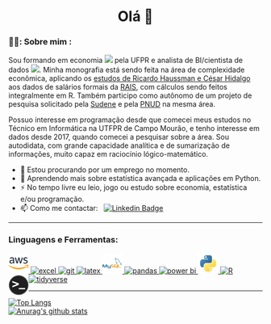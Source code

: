 <h1 align="center">Olá 👋</h1>

### 👨‍💻: Sobre mim :

Sou formando em economia <img src="https://media2.giphy.com/media/iP1qEUE7VKhLq/giphy.gif" width="30"> pela UFPR e analista de BI/cientista de dados <img src="https://media.giphy.com/media/WUlplcMpOCEmTGBtBW/giphy.gif" width="30">. Minha monografia está sendo feita na área de complexidade econômica, aplicando os [estudos de Ricardo Haussman e César Hidalgo](https://atlas.cid.harvard.edu/) aos dados de salários formais da [RAIS](http://www.rais.gov.br/sitio/index.jsf), com cálculos sendo feitos integralmente em R. Também participo como autônomo de um projeto de pesquisa solicitado pela [Sudene](https://www.gov.br/sudene/pt-br) e pela [PNUD](https://www.undp.org/pt/brazil) na mesma área. 

Possuo interesse em programação desde que comecei meus estudos no Técnico em Informática na UTFPR de Campo Mourão, e tenho interesse em dados desde 2017, quando comecei a pesquisar sobre a área. Sou autodidata, com grande capacidade analítica e de sumarização de informações, muito capaz em raciocínio lógico-matemático. 

- 🔭 Estou procurando por um emprego no momento.
- 🌱 Aprendendo mais sobre estatística avançada e aplicações em Python.
- ⚡ No tempo livre eu leio, jogo ou estudo sobre economia, estatística e/ou programação.
- 📫 Como me contactar: &nbsp; [![Linkedin Badge](https://img.shields.io/badge/-Arthur%20Pavezzi-blue?style=flat&logo=Linkedin&logoColor=white)](https://www.linkedin.com/in/arthur-pavezzi)

---
<h3 align="left">Linguagens e Ferramentas:</h3>
<p align="left"> 
  <a href="https://aws.amazon.com" target="_blank" rel="noreferrer"> <img src="https://raw.githubusercontent.com/devicons/devicon/master/icons/amazonwebservices/amazonwebservices-original-wordmark.svg" title="AWS" alt="aws" width="40" height="40"/> </a>
  <a href="https://www.microsoft.com/pt-br/microsoft-365/excel" target="_blank" rel="noreferrer"> <img src="https://upload.wikimedia.org/wikipedia/commons/thumb/3/34/Microsoft_Office_Excel_%282019%E2%80%93present%29.svg/2203px-Microsoft_Office_Excel_%282019%E2%80%93present%29.svg.png" title="Excel" alt="excel" width="40" height="40"/> </a>
  <a href="https://git-scm.com/" target="_blank" rel="noreferrer"> <img src="https://www.vectorlogo.zone/logos/git-scm/git-scm-icon.svg" title="Git" alt="git" width="40" height="40"/> </a>
  <a href="https://www.latex-project.org/" target="_blank" rel="noreferrer"> <img src="https://upload.wikimedia.org/wikipedia/commons/thumb/6/68/TeX_logo.svg/2560px-TeX_logo.svg.png" title="LaTeX" alt="latex" width="40"/> </a>
  <a href="https://www.mysql.com/" target="_blank" rel="noreferrer"> <img src="https://raw.githubusercontent.com/devicons/devicon/master/icons/mysql/mysql-original-wordmark.svg" title="MySQL" alt="mysql" width="40" height="40"/> </a>
  <a href="https://pandas.pydata.org/" target="_blank" rel="noreferrer"> <img src="https://pandas.pydata.org/static/img/pandas_mark.svg" title="Pandas" alt="pandas" width="40" height="40"/> </a>
  <a href="https://powerbi.microsoft.com/pt-br/" target="_blank" rel="noreferrer"> <img src="https://upload.wikimedia.org/wikipedia/commons/thumb/c/cf/New_Power_BI_Logo.svg/630px-New_Power_BI_Logo.svg.png" title="Power BI" alt="power bi" width="40" height="40"?/> </a>
  <a href="https://www.python.org" target="_blank" rel="noreferrer"> <img src="https://raw.githubusercontent.com/devicons/devicon/master/icons/python/python-original.svg" title="Python" alt="python" width="40" height="40"/> </a>
  <a href="https://www.r-project.org/" target="_blank" rel="noreferrer"> <img src="https://docs.microsoft.com/pt-br/azure/architecture/data-guide/images/logo_r.svg" title="R" alt="R" width="40" height="40"/> </a> 
  <a href="https://tidyverse.tidyverse.org/index.html" target="_blank" rel="noreferrer"> <img src="https://tidyverse.tidyverse.org/articles/tidyverse-logo.png" title="Tidyverse" alt="tidyverse" width="40" height="40"/> </a> 
  <img align="left" title="Terminal" alt="cmd" width="40" height="40" src="https://raw.githubusercontent.com/github/explore/80688e429a7d4ef2fca1e82350fe8e3517d3494d/topics/terminal/terminal.png"/>
</p>

---

[![Top Langs](https://github-readme-stats.vercel.app/api/top-langs/?username=ArthurPavezzi&layout=compact&langs_count=6&theme=dark)](https://github.com/anuraghazra/github-readme-stats)
<br/>
[![Anurag's github stats](https://github-readme-stats.vercel.app/api?username=ArthurPavezzi&show_icons=true&theme=dark)](https://github.com/anuraghazra/github-readme-stats)
<br/>

